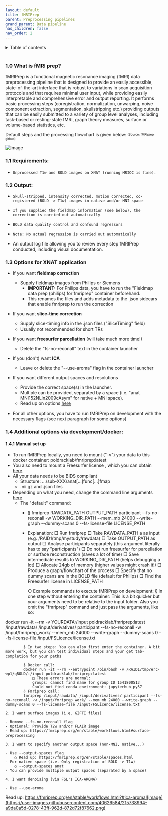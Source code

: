 ```yaml
---
layout: default
title: fMRIPrep
parent: Preprocessing pipelines
grand_parent: Data pipeline
has_children: false
nav_order: 2
---
```



<details markdown="block">
  <summary>
    Table of contents
  </summary>
  {: .text-delta }
1. TOC
{:toc}
</details>

<br/>	


### 1.0 What is fMRI prep?
fMRIPrep is a functional magnetic resonance imaging (fMRI) data preprocessing pipeline that is designed to provide an easily accessible, state-of-the-art interface that is robust to variations in scan acquisition protocols and that requires minimal user input, while providing easily interpretable and comprehensive error and output reporting. It performs basic processing steps (coregistration, normalization, unwarping, noise component extraction, segmentation, skullstripping etc.) providing outputs that can be easily submitted to a variety of group level analyses, including task-based or resting-state fMRI, graph theory measures, surface or volume-based statistics, etc.

Default steps and the processing flowchart is given below: <sup><sub>(Source: fMRIprep github)</sub></sup>

![image](https://user-images.githubusercontent.com/40626584/215732715-49fd209d-f29d-4b40-b4b1-2644027921f0.png)

### 1.1 Requirements:
-     Unprocessed T1w and BOLD images on XNAT (running MRIQC is fine).

### 1.2 Output:
-     Skull-stripped, intensity corrected, motion corrected, co-registered (BOLD -> T1w) images in native and/or MNI space 
-     If you supplied the fieldmap information (see below), the correction is carried out automatically 
-     BOLD data quality control and confound regressors 
-     Note: No actual regression is carried out automatically 
- An output log file allowing you to review every step fMRIPrep conducted, including visual documentation.

### 1.3 Options for XNAT application
- If you want **fieldmap correction** 
  - Supply fieldmap images from Philips or Siemens 
    - **IMPORTANT:** For Philips data, you have to run the "Fieldmap data prep (philips) for fmriprep" container beforehand.
    - This renames the files and adds metadata to the .json sidecars that enable fmriprep to run the correction 
- If you want **slice-time correction** 
  - Supply slice-timing info in the .json files ("SliceTiming" field) 
  - Usually not recommended for short TRs 
- If you want **freesurfer parcellation** (will take much more time!) 
  - Delete the "fs-no-reconall" text in the container launcher 
- If you (don't) want **ICA** 
  - Leave or delete the "--use-aroma" flag in the container launcher 
- If you want different output spaces and resolutions 
  - Provide the correct space(s) in the launcher.
  - Multiple can be provided, separated by a space (i.e. "anat MNI152NLin2009cAsym" for native + MNI space).
  - Read up on options [here](https://fmriprep.org/en/stable/spaces.html)
 
- For all other options, you have to run fMRIPrep on development with the necessary flags (see next paragraph for some options) 

### 1.4 Additional options via development/docker:
#### 1.4.1 Manual set up
- To run fMRIPrep locally, you need to mount ("-v") your data to this docker container: poldracklab/fmriprep:latest
- You also need to mount a Freesurfer license , which you can obtain [here](https://surfer.nmr.mgh.harvard.edu/fswiki/License).
- All your data needs to be BIDS compliant
  - Structure: .../sub-XXX/anat[...]func[...]fmap
  - .nii.gz and .json files
- Depending on what you need, change the command line arguments [here](https://fmriprep.org/en/stable/usage.html)
  - The "default" command:
    - § fmriprep RAWDATA_PATH OUTPUT_PATH participant --fs-no-reconall -w WORKING_DIR_PATH --mem_mb 24000 --write-graph --dummy-scans 0 --fs-license-file LICENSE_PATH
    - Explanation:
				□ Run fmriprep
				□ Take RAWDATA_PATH a as input (e.g. /RAID1/tmp/mystudy/rawdata)
				□ Take OUTPUT_PATH as output
				□ Analyse participants separately (this argument literally has to say "participants")
				□ Do not run freesurfer for parcellation or surface reconstruction (saves a lot of time)
				□ Save intermediate results to WORKING_DIR_PATH (helps debugging a lot)
				□ Allocate 24gb of memory (higher values might crash it!)
				□ Produce a graph/flowchart of the process
				□ Specify that no dummy scans are in the BOLD file (default for Philips)
				□ Find the Freesurfer license in LICENSE_PATH
				
		○ Example commands to execute fMRIPrep on development: 
			§ In one step without entering the container: This is a bit quicker but your arguments need to be relative to the input folder. Also you omit the "fmriprep" command and just pass the arguments, like so:

docker run -it --rm -v YOURDATA:/input poldracklab/fmriprep:latest /input/rawdata/ /input/derivatives/ participant --fs-no-reconall -w /input/fmriprep_work/ --mem_mb 24000 --write-graph --dummy-scans 0 --fs-license-file /input/FSLicence/license.txt

			§ In two steps: You can also first enter the container. A bit more work, but you can test individual steps and your get tab-completion for your paths
			
			§ Docker call: 
			docker run -it --rm --entrypoint /bin/bash -v /RAID1/tmp/erc-wp1/qBOLD/:/input poldracklab/fmriprep:latest
				□ These errors are normal: 
				groups: cannot find name for group ID 1541800513
				Could not find conda environment: jupyterhub_py37
			§ Fmriprep call: 
			fmriprep /input/rawdata/ /input/derivatives/ participant --fs-no-reconall -w /input/fmriprep_work/ --mem_mb 24000 --write-graph --dummy-scans 0 --fs-license-file /input/FSLicence/license.txt
			
	2. I want surface images (i.e. GIFTI files)
	
	- Remove --fs-no-reconall flag
	- Optional: Provide T2w and/or FLAIR image
	- Read up: https://fmriprep.org/en/stable/workflows.html#surface-preprocessing

	3. I want to specify another output space (non-MNI, native...)

	- Use --output-spaces flag 
		○ Read up: https://fmriprep.org/en/stable/spaces.html
	- For native space (i.e. Only registration of BOLD -> T1w)
		○ --output-spaces anat
	- You can provide multiple output spaces (separated by a space)

	4. I want denoising (via FSL's ICA-AROMA)
	
	- Use --use-aroma
Read up: https://fmriprep.org/en/stable/workflows.html?#ica-aroma![image](https://user-images.githubusercontent.com/40626584/215738994-a9da0a5d-0278-43ff-962d-872d72f87662.png)
